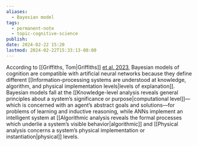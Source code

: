 ```yaml
---
aliases:
  - Bayesian model
tags:
  - permanent-note
  - topic-cognitive-science
publish: 
date: 2024-02-22 15:20
lastmod: 2024-02-22T15:33:13-08:00
---
```

According to [[Griffiths, Tom|Griffiths]] [et al. 2023](https://arxiv.org/pdf/2311.10206.pdf), Bayesian models of cognition are compatible with artificial neural networks because they define different [[Information-processing systems are understood at knowledge, algorithm, and physical implementation levels|levels of explanation]]. Bayesian models fall at the [[Knowledge-level analysis reveals general principles about a system’s significance or purpose|computational level]]—which is concerned with an agent’s abstract goals and solutions—for problems of learning and inductive reasoning, while ANNs implement an intelligent system at [[Algorithmic analysis reveals the formal processes which underlie a system’s visible behavior|algorithmic]] and [[Physical analysis concerns a system’s physical implementation or instantiation|physical]] levels.